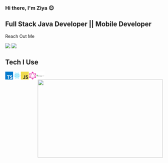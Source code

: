 ### Hi there, I'm Ziya :blush:

## Full Stack Java Developer || Mobile Developer

Reach Out Me

[<img width="22" src="https://unpkg.com/simple-icons@v4/icons/linkedin.svg" aligin= "left" />][linkedin]
[<img width="22" src="https://simpleicons.org/icons/microsoftoutlook.svg" aligin= "left" />][outlook]



## Tech I Use

<img align="left"  src="https://raw.githubusercontent.com/github/explore/80688e429a7d4ef2fca1e82350fe8e3517d3494d/topics/typescript/typescript.png" width="25" height="25" />
<img align="left" src="https://raw.githubusercontent.com/github/explore/80688e429a7d4ef2fca1e82350fe8e3517d3494d/topics/react/react.png" width="25" height="25" />
<img align="left" src="https://raw.githubusercontent.com/github/explore/80688e429a7d4ef2fca1e82350fe8e3517d3494d/topics/javascript/javascript.png" width="25" height="25" />
<img align="left" src="https://raw.githubusercontent.com/github/explore/80688e429a7d4ef2fca1e82350fe8e3517d3494d/topics/graphql/graphql.png" width="25" height="25" />
<img align="left" src="https://raw.githubusercontent.com/github/explore/80688e429a7d4ef2fca1e82350fe8e3517d3494d/topics/mongodb/mongodb.png" width="25" height="25" />



<img src="https://media.giphy.com/media/l41lZZqhlUA6lJNDO/giphy.gif" align="right" width="400" height="250">


[linkedin]: https://www.linkedin.com/in/ziyagurel/
[outlook]: ziyagurel55@hotmail.com
